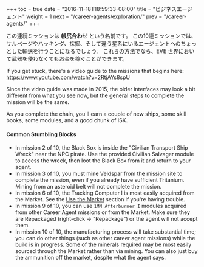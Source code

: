 +++ toc = true date = "2016-11-18T18:59:33-08:00" title = "ビジネスエージェント" weight = 1 next = "/career-agents/exploration/" prev = "/career-agents/" +++

この連続ミッションは **帳尻合わせ** という名前です。 この10連ミッションでは、サルベージやハッキング、採掘、そして違う星系にいるエージェントへのちょっとした輸送を行うことになるでしょう。 これらの方法でなら、EVE 世界において武器を使わなくてもお金を稼ぐことができます。

If you get stuck, there's a video guide to the missions that begins here: https://www.youtube.com/watch?v=2RtjAYs8spU

Since the video guide was made in 2015, the older interfaces may look a bit different from what you see now, but the general steps to complete the mission will be the same.

As you complete the chain, you'll earn a couple of new ships, some skill books, some modules, and a good chunk of ISK.

#### Common Stumbling Blocks

- In mission 2 of 10, the Black Box is inside the "Civilian Transport Ship Wreck" near the NPC pirate. Use the provided Civilian Salvager module to access the wreck, then loot the Black Box from it and return to your agent.
- In mission 3 of 10, you must mine Veldspar from the mission site to complete the mission, even if you already have sufficient Tritanium. Mining from an asteroid belt will not complete the mission.
- In mission 6 of 10, the Tracking Computer I is most easily acquired from the Market. See the [Use the Market](/market/) section if you're having trouble.
- In mission 9 of 10, you can use `1MN Afterburner I` modules acquired from other Career Agent missions or from the Market. Make sure they are Repackaged (right-click -> "Repackage") or the agent will not accept them.
- In mission 10 of 10, the manufacturing process will take substantial time; you can do other things (such as other career agent missions) while the build is in progress. Some of the minerals required may be most easily sourced through the Market rather than via mining. You can also just buy the ammunition off the market, despite what the agent says.